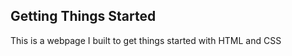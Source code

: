 ## Getting Things Started
<p> This is a webpage I built  to get things started with HTML and CSS</p>
